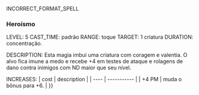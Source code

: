 INCORRECT_FORMAT_SPELL
### Heroísmo
LEVEL: 5
CAST_TIME: padrão
RANGE: toque
TARGET: 1 criatura
DURATION: concentração.

DESCRIPTION:
Esta magia imbui uma criatura com coragem e valentia. O alvo fica imune a medo e recebe +4 em testes de ataque e rolagens de dano contra inimigos com ND maior que seu nível.

INCREASES:
| cost | description |
| ---- | ----------- |
| +4 PM | muda o bônus para +6. |
}}
